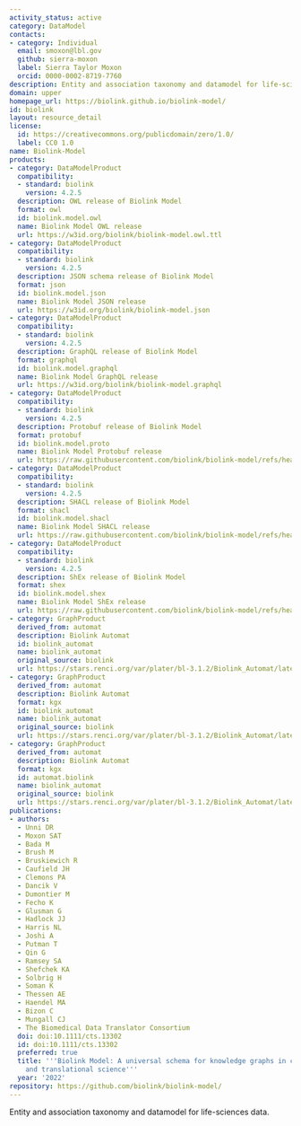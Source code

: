 ```yaml
---
activity_status: active
category: DataModel
contacts:
- category: Individual
  email: smoxon@lbl.gov
  github: sierra-moxon
  label: Sierra Taylor Moxon
  orcid: 0000-0002-8719-7760
description: Entity and association taxonomy and datamodel for life-sciences data
domain: upper
homepage_url: https://biolink.github.io/biolink-model/
id: biolink
layout: resource_detail
license:
  id: https://creativecommons.org/publicdomain/zero/1.0/
  label: CC0 1.0
name: Biolink-Model
products:
- category: DataModelProduct
  compatibility:
  - standard: biolink
    version: 4.2.5
  description: OWL release of Biolink Model
  format: owl
  id: biolink.model.owl
  name: Biolink Model OWL release
  url: https://w3id.org/biolink/biolink-model.owl.ttl
- category: DataModelProduct
  compatibility:
  - standard: biolink
    version: 4.2.5
  description: JSON schema release of Biolink Model
  format: json
  id: biolink.model.json
  name: Biolink Model JSON release
  url: https://w3id.org/biolink/biolink-model.json
- category: DataModelProduct
  compatibility:
  - standard: biolink
    version: 4.2.5
  description: GraphQL release of Biolink Model
  format: graphql
  id: biolink.model.graphql
  name: Biolink Model GraphQL release
  url: https://w3id.org/biolink/biolink-model.graphql
- category: DataModelProduct
  compatibility:
  - standard: biolink
    version: 4.2.5
  description: Protobuf release of Biolink Model
  format: protobuf
  id: biolink.model.proto
  name: Biolink Model Protobuf release
  url: https://raw.githubusercontent.com/biolink/biolink-model/refs/heads/master/project/protobuf/biolink_model.proto
- category: DataModelProduct
  compatibility:
  - standard: biolink
    version: 4.2.5
  description: SHACL release of Biolink Model
  format: shacl
  id: biolink.model.shacl
  name: Biolink Model SHACL release
  url: https://raw.githubusercontent.com/biolink/biolink-model/refs/heads/master/project/shacl/biolink_model.shacl.ttl
- category: DataModelProduct
  compatibility:
  - standard: biolink
    version: 4.2.5
  description: ShEx release of Biolink Model
  format: shex
  id: biolink.model.shex
  name: Biolink Model ShEx release
  url: https://raw.githubusercontent.com/biolink/biolink-model/refs/heads/master/project/shex/biolink_model.shex
- category: GraphProduct
  derived_from: automat
  description: Biolink Automat
  id: biolink_automat
  name: biolink_automat
  original_source: biolink
  url: https://stars.renci.org/var/plater/bl-3.1.2/Biolink_Automat/latest/kgx_files
- category: GraphProduct
  derived_from: automat
  description: Biolink Automat
  format: kgx
  id: biolink_automat
  name: biolink_automat
  original_source: biolink
  url: https://stars.renci.org/var/plater/bl-3.1.2/Biolink_Automat/latest/kgx_files
- category: GraphProduct
  derived_from: automat
  description: Biolink Automat
  format: kgx
  id: automat.biolink
  name: biolink_automat
  original_source: biolink
  url: https://stars.renci.org/var/plater/bl-3.1.2/Biolink_Automat/latest/kgx_files
publications:
- authors:
  - Unni DR
  - Moxon SAT
  - Bada M
  - Brush M
  - Bruskiewich R
  - Caufield JH
  - Clemons PA
  - Dancik V
  - Dumontier M
  - Fecho K
  - Glusman G
  - Hadlock JJ
  - Harris NL
  - Joshi A
  - Putman T
  - Qin G
  - Ramsey SA
  - Shefchek KA
  - Solbrig H
  - Soman K
  - Thessen AE
  - Haendel MA
  - Bizon C
  - Mungall CJ
  - The Biomedical Data Translator Consortium
  doi: doi:10.1111/cts.13302
  id: doi:10.1111/cts.13302
  preferred: true
  title: '''Biolink Model: A universal schema for knowledge graphs in clinical, biomedical,
    and translational science'''
  year: '2022'
repository: https://github.com/biolink/biolink-model/
---
```

Entity and association taxonomy and datamodel for life-sciences data.